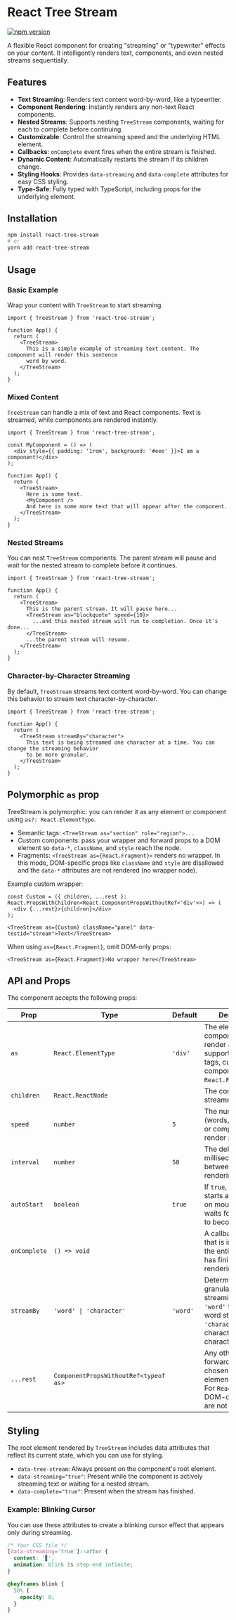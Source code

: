 # React Tree Stream

[![npm version](https://badge.fury.io/js/react-tree-stream.svg)](https://badge.fury.io/js/react-tree-stream)

A flexible React component for creating "streaming" or "typewriter" effects on your content. It intelligently renders text, components, and even nested streams sequentially.

## Features

-   **Text Streaming**: Renders text content word-by-word, like a typewriter.
-   **Component Rendering**: Instantly renders any non-text React components.
-   **Nested Streams**: Supports nesting `TreeStream` components, waiting for each to complete before continuing.
-   **Customizable**: Control the streaming speed and the underlying HTML element.
-   **Callbacks**: `onComplete` event fires when the entire stream is finished.
-   **Dynamic Content**: Automatically restarts the stream if its children change.
-   **Styling Hooks**: Provides `data-streaming` and `data-complete` attributes for easy CSS styling.
-   **Type-Safe**: Fully typed with TypeScript, including props for the underlying element.

## Installation

```bash
npm install react-tree-stream
# or
yarn add react-tree-stream
```

## Usage

### Basic Example

Wrap your content with `TreeStream` to start streaming.

```tsx
import { TreeStream } from 'react-tree-stream';

function App() {
  return (
    <TreeStream>
      This is a simple example of streaming text content. The component will render this sentence
      word by word.
    </TreeStream>
  );
}
```

### Mixed Content

`TreeStream` can handle a mix of text and React components. Text is streamed, while components are rendered instantly.

```tsx
import { TreeStream } from 'react-tree-stream';

const MyComponent = () => (
  <div style={{ padding: '1rem', background: '#eee' }}>I am a component!</div>
);

function App() {
  return (
    <TreeStream>
      Here is some text.
      <MyComponent />
      And here is some more text that will appear after the component.
    </TreeStream>
  );
}
```

### Nested Streams

You can nest `TreeStream` components. The parent stream will pause and wait for the nested stream to complete before it continues.

```tsx
import { TreeStream } from 'react-tree-stream';

function App() {
  return (
    <TreeStream>
      This is the parent stream. It will pause here...
      <TreeStream as="blockquote" speed={10}>
        ...and this nested stream will run to completion. Once it's done...
      </TreeStream>
      ...the parent stream will resume.
    </TreeStream>
  );
}
```

### Character-by-Character Streaming

By default, `TreeStream` streams text content word-by-word. You can change this behavior to stream text character-by-character.

```tsx
import { TreeStream } from 'react-tree-stream';

function App() {
  return (
    <TreeStream streamBy="character">
      This text is being streamed one character at a time. You can change the streaming behavior
      to be more granular.
    </TreeStream>
  );
}
```

## Polymorphic `as` prop

TreeStream is polymorphic: you can render it as any element or component using `as?: React.ElementType`.

- Semantic tags: `<TreeStream as="section" role="region">...`
- Custom components: pass your wrapper and forward props to a DOM element so `data-*`, `className`, and `style` reach the node.
- Fragments: `<TreeStream as={React.Fragment}>` renders no wrapper. In this mode, DOM-specific props like `className` and `style` are disallowed and the `data-*` attributes are not rendered (no wrapper node).

Example custom wrapper:

```tsx
const Custom = ({ children, ...rest }: React.PropsWithChildren<React.ComponentPropsWithoutRef<'div'>>) => (
  <div {...rest}>{children}</div>
);

<TreeStream as={Custom} className="panel" data-testid="stream">Text</TreeStream>
```

When using `as={React.Fragment}`, omit DOM-only props:

```tsx
<TreeStream as={React.Fragment}>No wrapper here</TreeStream>
```

## API and Props

The component accepts the following props:

| Prop         | Type                               | Default | Description                                                                                             |
| ------------ | ---------------------------------- | ------- | ------------------------------------------------------------------------------------------------------- |
| `as`         | `React.ElementType`                | `'div'` | The element or component to render as the root; supports intrinsic tags, custom components, or `React.Fragment`. |
| `children`   | `React.ReactNode`                  |         | The content to be streamed.                                                                             |
| `speed`      | `number`                           | `5`     | The number of units (words, characters, or components) to render per tick.                                                                 |
| `interval`   | `number`                           | `50`    | The delay in milliseconds between each rendering tick.                                                  |
| `autoStart`  | `boolean`                          | `true`  | If `true`, the stream starts automatically on mount. If `false`, it waits for `autoStart` to become `true`. |
| `onComplete` | `() => void`                       |         | A callback function that is invoked when the entire stream has finished rendering.                      |
| `streamBy`   | `'word' \| 'character'`           | `'word'`| Determines the granularity of the streaming. Use `'word'` for word-by-word streaming or `'character'` for character-by-character streaming. |
| `...rest`    | `ComponentPropsWithoutRef<typeof as>` |         | Any other props are forwarded to the chosen element/component. For `React.Fragment`, DOM-only props are not allowed. |

## Styling

The root element rendered by `TreeStream` includes data attributes that reflect its current state, which you can use for styling.

-   `data-tree-stream`: Always present on the component's root element.
-   `data-streaming="true"`: Present while the component is actively streaming text or waiting for a nested stream.
-   `data-complete="true"`: Present when the stream has finished.

### Example: Blinking Cursor

You can use these attributes to create a blinking cursor effect that appears only during streaming.

```css
/* Your CSS file */
[data-streaming='true']::after {
  content: '▋';
  animation: blink 1s step-end infinite;
}

@keyframes blink {
  50% {
    opacity: 0;
  }
}
```